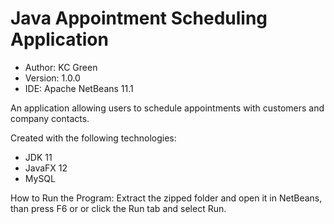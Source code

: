 # Java Appointment Scheduling Application

* Author: KC Green
* Version: 1.0.0
* IDE: Apache NetBeans 11.1

An application allowing users to schedule appointments with customers and company contacts.  

Created with the following technologies:
* JDK 11
* JavaFX 12
* MySQL

How to Run the Program: Extract the zipped folder and open it in NetBeans, than press F6 or or click the Run tab and select Run.
